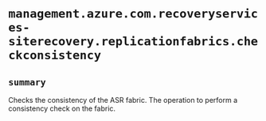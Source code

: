 # `management.azure.com.recoveryservices-siterecovery.replicationfabrics.checkconsistency`

## `summary`
Checks the consistency of the ASR fabric. The operation to perform a consistency check on the fabric.


